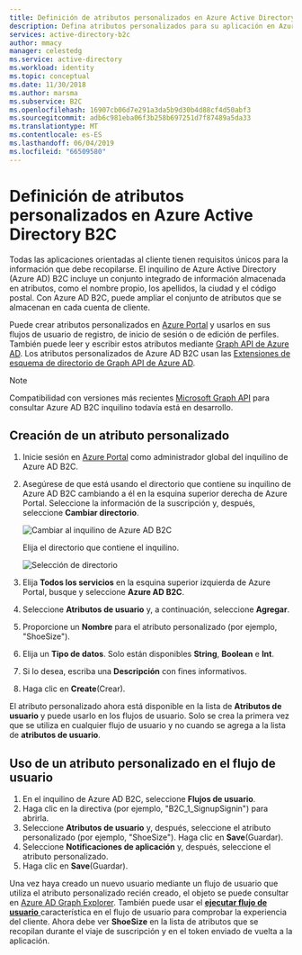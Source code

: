 ```yaml
---
title: Definición de atributos personalizados en Azure Active Directory B2C | Microsoft Docs
description: Defina atributos personalizados para su aplicación en Azure Active Directory B2C a fin de recopilar información sobre sus clientes.
services: active-directory-b2c
author: mmacy
manager: celestedg
ms.service: active-directory
ms.workload: identity
ms.topic: conceptual
ms.date: 11/30/2018
ms.author: marsma
ms.subservice: B2C
ms.openlocfilehash: 16907cb06d7e291a3da5b9d30b4d88cf4d50abf3
ms.sourcegitcommit: adb6c981eba06f3b258b697251d7f87489a5da33
ms.translationtype: MT
ms.contentlocale: es-ES
ms.lasthandoff: 06/04/2019
ms.locfileid: "66509580"
---
```

# <a name="define-custom-attributes-in-azure-active-directory-b2c"></a>Definición de atributos personalizados en Azure Active Directory B2C

 Todas las aplicaciones orientadas al cliente tienen requisitos únicos para la información que debe recopilarse. El inquilino de Azure Active Directory (Azure AD) B2C incluye un conjunto integrado de información almacenada en atributos, como el nombre propio, los apellidos, la ciudad y el código postal. Con Azure AD B2C, puede ampliar el conjunto de atributos que se almacenan en cada cuenta de cliente. 
 
 Puede crear atributos personalizados en [Azure Portal](https://portal.azure.com/) y usarlos en sus flujos de usuario de registro, de inicio de sesión o de edición de perfiles. También puede leer y escribir estos atributos mediante [Graph API de Azure AD](active-directory-b2c-devquickstarts-graph-dotnet.md). Los atributos personalizados de Azure AD B2C usan las [Extensiones de esquema de directorio de Graph API de Azure AD](/previous-versions/azure/ad/graph/howto/azure-ad-graph-api-directory-schema-extensions).  

> [!NOTE]
> Compatibilidad con versiones más recientes [Microsoft Graph API](https://docs.microsoft.com/graph/overview?view=graph-rest-1.0) para consultar Azure AD B2C inquilino todavía está en desarrollo.
>

## <a name="create-a-custom-attribute"></a>Creación de un atributo personalizado

1. Inicie sesión en [Azure Portal](https://portal.azure.com/) como administrador global del inquilino de Azure AD B2C.
2. Asegúrese de que está usando el directorio que contiene su inquilino de Azure AD B2C cambiando a él en la esquina superior derecha de Azure Portal. Seleccione la información de la suscripción y, después, seleccione **Cambiar directorio**. 

    ![Cambiar al inquilino de Azure AD B2C](./media/active-directory-b2c-reference-custom-attr/switch-directories.png)

    Elija el directorio que contiene el inquilino.

    ![Selección de directorio](./media/active-directory-b2c-reference-custom-attr/select-directory.png)

3. Elija **Todos los servicios** en la esquina superior izquierda de Azure Portal, busque y seleccione **Azure AD B2C**.
4. Seleccione **Atributos de usuario** y, a continuación, seleccione **Agregar**.
5. Proporcione un **Nombre** para el atributo personalizado (por ejemplo, "ShoeSize").
6. Elija un **Tipo de datos**. Solo están disponibles **String**, **Boolean** e **Int**.
7. Si lo desea, escriba una **Descripción** con fines informativos. 
8. Haga clic en **Create**(Crear).

El atributo personalizado ahora está disponible en la lista de **Atributos de usuario** y puede usarlo en los flujos de usuario. Solo se crea la primera vez que se utiliza en cualquier flujo de usuario y no cuando se agrega a la lista de **atributos de usuario**. 


## <a name="use-a-custom-attribute-in-your-user-flow"></a>Uso de un atributo personalizado en el flujo de usuario

1. En el inquilino de Azure AD B2C, seleccione **Flujos de usuario**.
2. Haga clic en la directiva (por ejemplo, "B2C_1_SignupSignin") para abrirla. 
4. Seleccione **Atributos de usuario** y, después, seleccione el atributo personalizado (por ejemplo, "ShoeSize"). Haga clic en **Save**(Guardar).
5. Seleccione **Notificaciones de aplicación** y, después, seleccione el atributo personalizado. 
6. Haga clic en **Save**(Guardar).

Una vez haya creado un nuevo usuario mediante un flujo de usuario que utiliza el atributo personalizado recién creado, el objeto se puede consultar en [Azure AD Graph Explorer](https://docs.microsoft.com/azure/active-directory/develop/active-directory-graph-api-quickstart). También puede usar el [ **ejecutar flujo de usuario** ](https://docs.microsoft.com/azure/active-directory-b2c/tutorial-create-user-flows) característica en el flujo de usuario para comprobar la experiencia del cliente. Ahora debe ver **ShoeSize** en la lista de atributos que se recopilan durante el viaje de suscripción y en el token enviado de vuelta a la aplicación. 

